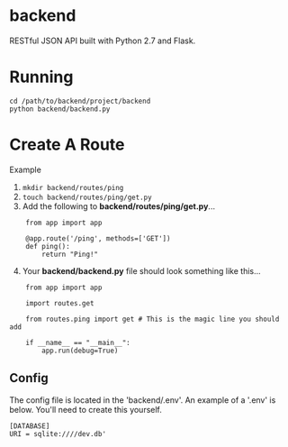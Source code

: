 backend
=======

RESTful JSON API built with Python 2.7 and Flask.


# Running
```
cd /path/to/backend/project/backend
python backend/backend.py
```

# Create A Route
Example

1. ```mkdir backend/routes/ping```
2. ```touch backend/routes/ping/get.py```
3. Add the following to **backend/routes/ping/get.py**...
```
    from app import app

    @app.route('/ping', methods=['GET'])
    def ping():
        return "Ping!"
```
4. Your **backend/backend.py** file should look something like this...
```
    from app import app

    import routes.get

    from routes.ping import get # This is the magic line you should add

    if __name__ == "__main__":
        app.run(debug=True)
```


## Config
The config file is located in the 'backend/.env'. An example of a '.env' is below. You'll need to create this yourself.

```
[DATABASE]
URI = sqlite:////dev.db'
```
